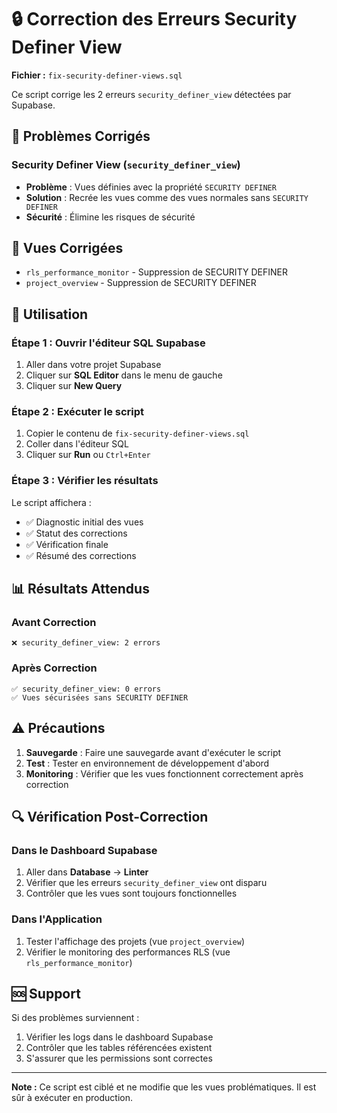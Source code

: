 # 🔒 Correction des Erreurs Security Definer View

**Fichier :** `fix-security-definer-views.sql`

Ce script corrige les 2 erreurs `security_definer_view` détectées par Supabase.

## 🚨 Problèmes Corrigés

### Security Definer View (`security_definer_view`)
- **Problème** : Vues définies avec la propriété `SECURITY DEFINER`
- **Solution** : Recrée les vues comme des vues normales sans `SECURITY DEFINER`
- **Sécurité** : Élimine les risques de sécurité

## 🎯 Vues Corrigées

- `rls_performance_monitor` - Suppression de SECURITY DEFINER
- `project_overview` - Suppression de SECURITY DEFINER

## 🚀 Utilisation

### Étape 1 : Ouvrir l'éditeur SQL Supabase
1. Aller dans votre projet Supabase
2. Cliquer sur **SQL Editor** dans le menu de gauche
3. Cliquer sur **New Query**

### Étape 2 : Exécuter le script
1. Copier le contenu de `fix-security-definer-views.sql`
2. Coller dans l'éditeur SQL
3. Cliquer sur **Run** ou `Ctrl+Enter`

### Étape 3 : Vérifier les résultats
Le script affichera :
- ✅ Diagnostic initial des vues
- ✅ Statut des corrections
- ✅ Vérification finale
- ✅ Résumé des corrections

## 📊 Résultats Attendus

### Avant Correction
```
❌ security_definer_view: 2 errors
```

### Après Correction
```
✅ security_definer_view: 0 errors
✅ Vues sécurisées sans SECURITY DEFINER
```

## ⚠️ Précautions

1. **Sauvegarde** : Faire une sauvegarde avant d'exécuter le script
2. **Test** : Tester en environnement de développement d'abord
3. **Monitoring** : Vérifier que les vues fonctionnent correctement après correction

## 🔍 Vérification Post-Correction

### Dans le Dashboard Supabase
1. Aller dans **Database** → **Linter**
2. Vérifier que les erreurs `security_definer_view` ont disparu
3. Contrôler que les vues sont toujours fonctionnelles

### Dans l'Application
1. Tester l'affichage des projets (vue `project_overview`)
2. Vérifier le monitoring des performances RLS (vue `rls_performance_monitor`)

## 🆘 Support

Si des problèmes surviennent :
1. Vérifier les logs dans le dashboard Supabase
2. Contrôler que les tables référencées existent
3. S'assurer que les permissions sont correctes

---

**Note :** Ce script est ciblé et ne modifie que les vues problématiques. Il est sûr à exécuter en production.
